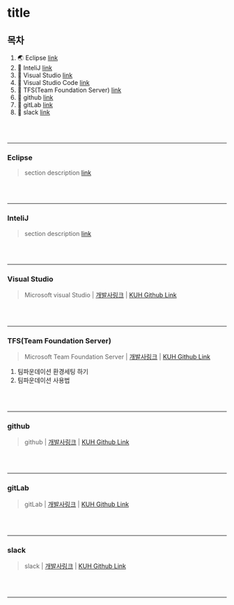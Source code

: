 # title

## 목차
1. :earth_asia: Eclipse [link](#MailService)
1. :volcano: InteliJ [link](#MailService)
1. :tulip: Visual Studio [link](#MailService)
1. :rose: Visual Studio Code [link](#MailService)
1. :fallen_leaf: TFS(Team Foundation Server) [link](#MailService)
1. :hammer: github [link](#MailService)
1. :wrench: gitLab [link](#MailService)
1. :nut_and_bolt: slack [link](#MailService)


<br>
<br>
<hr>

### Eclipse
> section description [link](https://github.com/KimUihyeon/Utility/tree/master/MailService) 

<br>
<br>
<hr>


### InteliJ
> section description [link](https://github.com/KimUihyeon/Utility/tree/master/MailService) 

<br>
<br>
<hr>


### Visual Studio
> Microsoft visual Studio | [개발사링크](https://docs.microsoft.com/ko-kr/visualstudio/releasenotes/tfs2018-relnotes)  | [ KUH Github Link](https://docs.microsoft.com/ko-kr/visualstudio/releasenotes/tfs2018-relnotes)  


<br>
<br>
<hr>


### TFS(Team Foundation Server)
> Microsoft Team Foundation Server | [개발사링크](https://docs.microsoft.com/ko-kr/visualstudio/releasenotes/tfs2018-relnotes)  | [ KUH Github Link](https://docs.microsoft.com/ko-kr/visualstudio/releasenotes/tfs2018-relnotes)  

1. 팀파운데이션 환경세팅 하기
1. 팀파운데이션 사용법

<br>
<br>
<hr>


### github
> github | [개발사링크](https://docs.microsoft.com/ko-kr/visualstudio/releasenotes/tfs2018-relnotes)  | [ KUH Github Link](https://docs.microsoft.com/ko-kr/visualstudio/releasenotes/tfs2018-relnotes)  

<br>
<br>
<hr>


### gitLab
> gitLab | [개발사링크](https://docs.microsoft.com/ko-kr/visualstudio/releasenotes/tfs2018-relnotes)  | [ KUH Github Link](https://docs.microsoft.com/ko-kr/visualstudio/releasenotes/tfs2018-relnotes)  

<br>
<br>
<hr>


### slack
> slack | [개발사링크](https://docs.microsoft.com/ko-kr/visualstudio/releasenotes/tfs2018-relnotes)  | [ KUH Github Link](https://docs.microsoft.com/ko-kr/visualstudio/releasenotes/tfs2018-relnotes)  

<br>
<br>
<hr>
